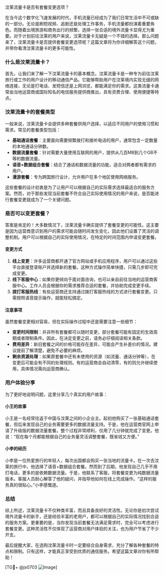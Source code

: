 汶莱流量卡是否有套餐变更选项？

在当今这个数字化飞速发展的时代，手机流量已经成为了我们日常生活中不可或缺的一部分。无论是刷短视频、追剧还是处理工作事务，手机流量都扮演着重要角色。而随着出境旅游和商务出行的频繁，选择一张合适的境外流量卡显得尤为重要。对于计划前往汶莱的用户来说，汶莱流量卡无疑是一个不错的选择。那么问题来了，汶莱流量卡是否提供套餐变更选项呢？这篇文章将为你详细解答这个问题，并带你看清汶莱流量卡的更多可能性。

### 什么是汶莱流量卡？

首先，让我们来了解一下汶莱流量卡的基本概念。汶莱流量卡是一种专为前往汶莱旅行或工作的用户设计的移动通信产品。它能够帮助用户在汶莱境内实现无缝的网络连接，无论是打电话、发短信还是上网浏览，都能满足你的需求。这类流量卡通常由当地运营商或国际知名的电信服务提供商推出，具有资费合理、使用便捷等特点。

### 汶莱流量卡的套餐类型

一般来说，汶莱流量卡会提供多种套餐供用户选择，以适应不同用户的使用习惯和需求。常见的套餐类型包括：

- **基础通话套餐**：主要面向需要频繁拨打和接听电话的用户，通常包含一定数量的本地通话分钟数。
- **数据流量套餐**：针对需要大量使用互联网的用户，提供从几百MB到几个GB不等的数据流量。
- **语音+数据组合套餐**：结合了通话和数据流量的功能，适合对两者都有需求的用户。
- **漫游套餐**：专为跨国旅行设计，允许用户在多个地区使用网络服务。

这些套餐的设计初衷是为了让用户可以根据自己的实际需求选择最适合的服务方案。然而，对于那些发现当前套餐不符合自己实际使用情况的用户来说，是否能进行套餐变更就成为了一个关键问题。

### 是否可以变更套餐？

答案是肯定的！大多数情况下，汶莱流量卡确实提供了套餐变更的可能性。这主要是因为运营商意识到用户的需求可能会随时间发生变化，因此他们设置了灵活的调整机制。用户可以根据自己的实际使用情况，在特定的时间范围内申请变更套餐。

#### 变更方式

1. **线上变更**：许多运营商都开通了官方网站或手机应用程序，用户可以通过这些平台直接登录账户并选择新的套餐。这种方式操作简单快捷，只需几步即可完成变更。
2. **线下客服中心**：如果你更倾向于面对面咨询，也可以亲自前往当地的运营商客服中心。工作人员会根据你的需求推荐合适的套餐，并协助完成变更手续。
3. **拨打客服热线**：有些运营商还支持通过拨打客服热线的方式进行套餐变更。只需按照语音提示操作，就能轻松搞定。

#### 注意事项

虽然套餐变更相对容易，但在实际操作过程中还是需要注意一些细节：

- **变更时间限制**：并非所有套餐都可以随时变更，部分套餐可能有固定的生效周期或者限制条件。因此，在决定变更之前，请务必仔细阅读相关条款。
- **费用差异**：新旧套餐之间的价格可能存在差异，可能会产生补差价的情况。建议提前了解清楚，避免不必要的麻烦。
- **剩余资源处理**：如果原套餐中还有未使用的资源（如流量、通话分钟等），在变更后可能会有不同的处理规则。有的运营商会自动清零，有的则允许继续使用，具体情况需向运营商确认。

### 用户体验分享

为了更好地说明问题，这里分享几个真实的用户故事：

#### 小王的故事

小王是一名经常往返于中国与汶莱之间的小企业主。起初他购买了一张基础通话套餐，但后来发现自己的业务需要更多的数据流量支持。于是，他在运营商官网上申请了升级版的数据流量套餐。整个过程非常顺利，仅用了几分钟就完成了变更。他说：“现在每个月都能根据自己的业务量灵活调整套餐，既省钱又方便。”

#### 小李的经历

小李是一位热爱旅行的年轻人，每次出国都会购买一张当地的流量卡。在一次去汶莱的旅行中，他选择了语音+数据组合套餐。然而到了后期，他发现自己几乎不用打电话，更多的是依赖数据流量。于是，他联系了客服，将套餐变更为纯数据流量版本。客服人员耐心解答了他的疑问，并指导他如何在线上完成操作。“这样的服务真的很贴心。”小李感慨道。

### 总结

综上所述，汶莱流量卡不仅种类丰富，而且具备良好的灵活性。无论你是初次尝试境外流量卡的新手，还是经验丰富的老用户，都可以根据自己的实际情况找到合适的服务方案。更重要的是，当你发现当前套餐无法满足需求时，完全可以考虑进行套餐变更。这种灵活性不仅体现了运营商对用户体验的关注，也为用户节省了不少开支。

最后提醒大家，在选购汶莱流量卡时一定要结合自身需求，充分了解各种套餐的特点和限制。只有这样，才能真正享受到优质的通信服务。希望这篇文章对你有所帮助！

[TG💪+ @jx0703 ![Image](https://github.com/user-attachments/assets/dbca1d08-cadb-493c-b0ec-ad6f7a83f270)]